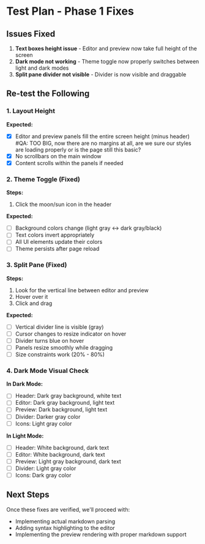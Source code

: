 # Test Plan - Phase 1 Fixes

## Issues Fixed

1. **Text boxes height issue** - Editor and preview now take full height of the screen
2. **Dark mode not working** - Theme toggle now properly switches between light and dark modes
3. **Split pane divider not visible** - Divider is now visible and draggable

## Re-test the Following

### 1. Layout Height
**Expected:**
- [X] Editor and preview panels fill the entire screen height (minus header) #QA: TOO BIG, now there are no margins at all, are we sure our styles are loading properly or is the page still this basic?
- [X] No scrollbars on the main window
- [X] Content scrolls within the panels if needed

### 2. Theme Toggle (Fixed)
**Steps:**
1. Click the moon/sun icon in the header

**Expected:**
- [ ] Background colors change (light gray ↔ dark gray/black)
- [ ] Text colors invert appropriately
- [ ] All UI elements update their colors
- [ ] Theme persists after page reload

### 3. Split Pane (Fixed)
**Steps:**
1. Look for the vertical line between editor and preview
2. Hover over it
3. Click and drag

**Expected:**
- [ ] Vertical divider line is visible (gray)
- [ ] Cursor changes to resize indicator on hover
- [ ] Divider turns blue on hover
- [ ] Panels resize smoothly while dragging
- [ ] Size constraints work (20% - 80%)

### 4. Dark Mode Visual Check
**In Dark Mode:**
- [ ] Header: Dark gray background, white text
- [ ] Editor: Dark gray background, light text
- [ ] Preview: Dark background, light text
- [ ] Divider: Darker gray color
- [ ] Icons: Light gray color

**In Light Mode:**
- [ ] Header: White background, dark text
- [ ] Editor: White background, dark text
- [ ] Preview: Light gray background, dark text
- [ ] Divider: Light gray color
- [ ] Icons: Dark gray color

## Next Steps
Once these fixes are verified, we'll proceed with:
- Implementing actual markdown parsing
- Adding syntax highlighting to the editor
- Implementing the preview rendering with proper markdown support
